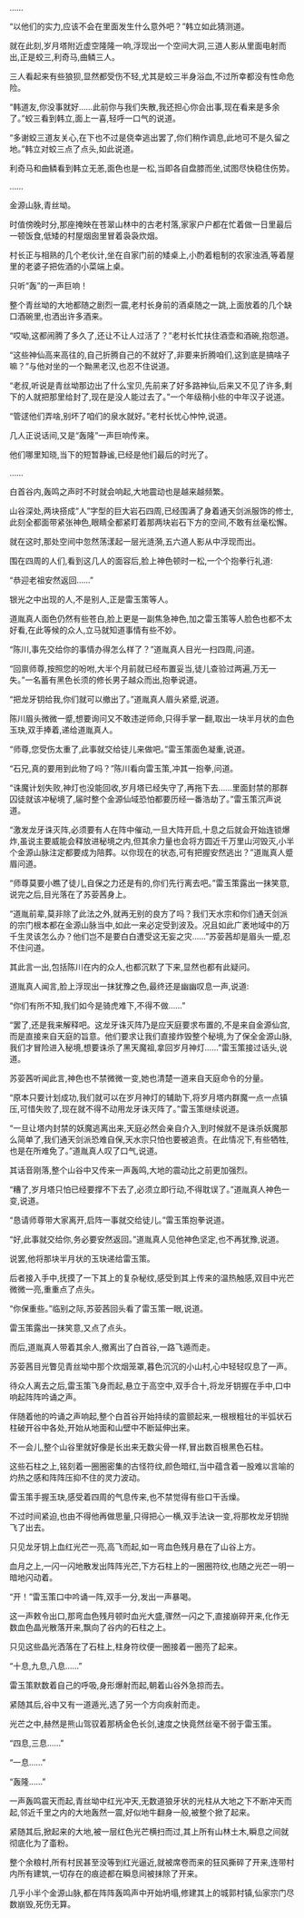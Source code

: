 
……

“以他们的实力,应该不会在里面发生什么意外吧？”韩立如此猜测道。

就在此刻,岁月塔附近虚空隆隆一响,浮现出一个空间大洞,三道人影从里面电射而出,正是蛟三,利奇马,曲鳞三人。

三人看起来有些狼狈,显然都受伤不轻,尤其是蛟三半身浴血,不过所幸都没有性命危险。

“韩道友,你没事就好……此前你与我们失散,我还担心你会出事,现在看来是多余了。”蛟三看到韩立,面上一喜,轻呼一口气的说道。

“多谢蛟三道友关心,在下也不过是侥幸逃出罢了,你们稍作调息,此地可不是久留之地。”韩立对蛟三点了点头,如此说道。

利奇马和曲鳞看到韩立无恙,面色也是一松,当即各自盘膝而坐,试图尽快稳住伤势。

……

金源山脉,青丝坳。

时值傍晚时分,那座掩映在苍翠山林中的古老村落,家家户户都在忙着做一日里最后一顿饭食,低矮的村屋烟囱里冒着袅袅炊烟。

村长正与相熟的几个老伙计,坐在自家门前的矮桌上,小酌着粗制的农家浊酒,等着屋里的老婆子把佐酒的小菜端上桌。

只听“轰”的一声巨响！

整个青丝坳的大地都随之剧烈一震,老村长身前的酒桌随之一跳,上面放着的几个缺口酒碗里,也洒出许多酒来。

“哎呦,这都闹腾了多久了,还让不让人过活了？”老村长忙扶住酒壶和酒碗,抱怨道。

“这些神仙高来高往的,自己折腾自己的不就好了,非要来折腾咱们,这到底是搞啥子嘛？”与他对坐的一个黝黑老汉,也忍不住说道。

“老叔,听说是青丝坳那边出了什么宝贝,先前来了好多路神仙,后来又不见了许多,剩下的人就把那里给封了,现在是没人能过去了。”一个年级稍小些的中年汉子说道。

“管逑他们弄啥,别坏了咱们的泉水就好。”老村长忧心忡忡,说道。

几人正说话间,又是“轰隆”一声巨响传来。

他们哪里知晓,当下的短暂静谧,已经是他们最后的时光了。

……

白首谷内,轰鸣之声时不时就会响起,大地震动也是越来越频繁。

山谷深处,两块搭成“人”字型的巨大岩石四周,已经围满了身着通天剑派服饰的修士,此刻全都面带紧张神色,眼睛全都紧盯着那两块岩石下方的空间,不敢有丝毫松懈。

就在这时,那处空间中忽然荡漾起一层光涟漪,五六道人影从中浮现而出。

围在四周的人们,看到这几人的面容后,脸上神色顿时一松,一个个抱拳行礼道:

“恭迎老祖安然返回……”

银光之中出现的人,不是别人,正是雷玉策等人。

道胤真人面色仍然有些苍白,脸上更是一副焦急神色,加之雷玉策等人脸色也都不太好看,在此等候的众人,立马就知道事情有些不妙。

“陈川,事先交给你的事情办得怎么样了？”道胤真人目光一扫四周,问道。

“回禀师尊,按照您的吩咐,大半个月前就已经布置妥当,徒儿查验过两遍,万无一失。”一名蓄有黑色长须的修长男子越众而出,抱拳说道。

“把龙牙钥给我,你们就可以撤出了。”道胤真人眉头紧蹙,说道。

陈川眉头微微一蹙,想要询问又不敢违逆师命,只得手掌一翻,取出一块半月状的血色玉玦,双手捧着,递给道胤真人。

“师尊,您受伤太重了,此事就交给徒儿来做吧。”雷玉策面色凝重,说道。

“石兄,真的要用到此物了吗？”陈川看向雷玉策,冲其一抱拳,问道。

“诛魔计划失败,神灯也没能回收,岁月塔已经失守了,再拖下去……里面封禁的那群囚徒就该冲秘境了,届时整个金源仙域恐怕都要历经一番浩劫了。”雷玉策沉声说道。

“激发龙牙诛灭阵,必须要有人在阵中催动,一旦大阵开启,十息之后就会开始连锁爆炸,虽说主要威能会释放进秘境之内,但其余力量也会将方圆近千万里山河毁灭,小半个金源山脉注定都要成为陪葬。以你现在的状态,可有把握安然逃出？”道胤真人蹙眉问道。

“师尊莫要小瞧了徒儿,自保之力还是有的,你们先行离去吧。”雷玉策露出一抹笑意,说完之后,目光落在了苏荌茜身上。

“道胤前辈,莫非除了此法之外,就再无别的良方了吗？我们天水宗和你们通天剑派的宗门根本都在金源山脉当中,如此一来必定受到波及。况且如此广袤地域中的万千生灵该怎么办？他们岂不是要白白遭受这无妄之灾……”苏荌茜却是眉头一蹙,忍不住问道。

其此言一出,包括陈川在内的众人,也都沉默了下来,显然也都有此疑问。

道胤真人闻言,脸上浮现出一抹犹豫之色,最终还是幽幽叹息一声,说道:

“你们有所不知,我们如今是骑虎难下,不得不做……”

“罢了,还是我来解释吧。这龙牙诛灭阵乃是应天庭要求布置的,不是来自金源仙宫,而是直接来自天庭的旨意。他们要求让我们直接炸毁整个秘境,为了保全金源山脉,我们才冒险进入秘境,想要诛杀了黑天魔祖,拿回岁月神灯……”雷玉策接过话头,说道。

苏荌茜听闻此言,神色也不禁微微一变,她也清楚一道来自天庭命令的分量。

“原本只要计划成功,我们就可以在岁月神灯的辅助下,将岁月塔内群魔一点一点镇压,可惜失败了,现在就不得不动用龙牙诛灭阵了。”雷玉策继续说道。

“一旦让塔内封禁的妖魔逃离出来,天庭必然会亲自介入,到时候就不是诛杀妖魔那么简单了,我们通天剑派恐难自保,天水宗只怕也要被追责。在此情况下,有些牺牲,也是在所难免了。”道胤真人叹了口气,说道。

其话音刚落,整个山谷中又传来一声轰鸣,大地的震动比之前更加强烈。

“糟了,岁月塔只怕已经要撑不下去了,必须立即行动,不得耽误了。”道胤真人神色一变,说道。

“恳请师尊带大家离开,启阵一事就交给徒儿。”雷玉策抱拳说道。

“好,此事就交给你,务必要安然返回。”道胤真人见他神色坚定,也不再犹豫,说道。

说罢,他将那块半月状的玉玦递给雷玉策。

后者接入手中,抚摸了一下其上的复杂秘纹,感受到其上传来的温热触感,双目中光芒微微一亮,重重点了点头。

“你保重些。”临别之际,苏荌茜回头看了雷玉策一眼,说道。

雷玉策露出一抹笑意,又点了点头。

而后,道胤真人带着其余人,撤离出了白首谷,一路飞遁而走。

苏荌茜目光瞥见青丝坳中那个炊烟笼罩,暮色沉沉的小山村,心中轻轻叹息了一声。

待众人离去之后,雷玉策飞身而起,悬立于高空中,双手合十,将龙牙钥握在手中,口中响起阵阵吟诵之声。

伴随着他的吟诵之声响起,整个白首谷开始持续的震颤起来,一根根粗壮的半弧状石柱破开谷中各处,开始从地面和山壁中不断延伸出来。

不一会儿,整个山谷里就好像是长出来无数尖骨一样,冒出数百根黑色石柱。

这些石柱之上,铭刻着一圈圈密集的古怪符纹,颜色暗红,当中蕴含着一股难以言喻的灼热之感和阵阵压抑不住的灵力波动。

雷玉策手握玉玦,感受着四周的气息传来,也不禁觉得有些口干舌燥。

不过时间紧迫,也由不得他再做思量,只得把心一横,双手法诀一变,将那枚龙牙钥抛飞了出去。

只见龙牙钥上血红光芒一亮,高飞而起,如一弯血色残月悬在了山谷上方。

血月之上,一闪一闪地散发出阵阵光芒,下方石柱上的一圈圈符纹,也随之光芒一明一暗地闪动着。

“开！”雷玉策口中吟诵一阵,双手一分,发出一声暴喝。

这一声敕令出口,那弯血色残月顿时血光大盛,骤然一闪之下,直接崩碎开来,化作无数血色晶光散落开来,飘向了谷内的石柱之上。

只见这些晶光洒落在了石柱上,柱身符纹便一圈接着一圈亮了起来。

“十息,九息,八息……”

雷玉策默数着自己的呼吸,身形爆射而起,朝着山谷外急掠而去。

紧随其后,谷中又有一道遁光,选了另一个方向疾射而走。

光芒之中,赫然是熊山驾驭着那柄金色长剑,速度之快竟然丝毫不弱于雷玉策。

“四息,三息……”

“一息……”

“轰隆……”

一声轰鸣震天而起,青丝坳中红光冲天,无数道狼牙状的光柱从大地之下不断冲天而起,邻近千里之内的大地轰然一震,好似地牛翻身一般,被整个掀了起来。

紧随其后,掀起来的大地,被一层红色光芒横扫而过,其上所有山林土木,瞬息之间就彻底化为了齑粉。

整个余粮村,所有村民甚至没等到红光逼近,就被席卷而来的狂风撕碎了开来,连带村内所有建筑,一切存在的痕迹都在瞬息间被抹除了开来。

几乎小半个金源山脉,都在阵阵轰鸣声中开始坍塌,修建其上的城郭村镇,仙家宗门尽数崩毁,死伤无算。